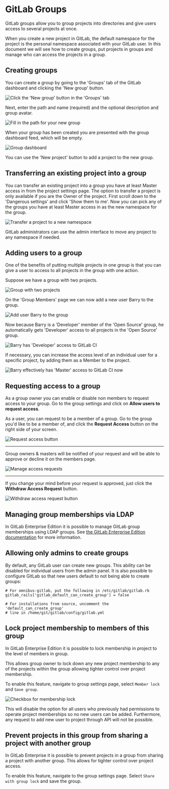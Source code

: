 # GitLab Groups

GitLab groups allow you to group projects into directories and give users access to several projects at once.

When you create a new project in GitLab, the default namespace for the project is the personal namespace associated with your GitLab user.
In this document we will see how to create groups, put projects in groups and manage who can access the projects in a group.

## Creating groups

You can create a group by going to the 'Groups' tab of the GitLab dashboard and clicking the 'New group' button.

![Click the 'New group' button in the 'Groups' tab](groups/new_group_button.png)

Next, enter the path and name (required) and the optional description and group avatar.

![Fill in the path for your new group](groups/new_group_form.png)

When your group has been created you are presented with the group dashboard feed, which will be empty.

![Group dashboard](groups/group_dashboard.png)

You can use the 'New project' button to add a project to the new group.

## Transferring an existing project into a group

You can transfer an existing project into a group you have at least Master access in from the project settings page. 
The option to transfer a project is only available if you are the Owner of the project.
First scroll down to the 'Dangerous settings' and click 'Show them to me'.
Now you can pick any of the groups you have at least Master access in as the new namespace for the group.

![Transfer a project to a new namespace](groups/transfer_project.png)

GitLab administrators can use the admin interface to move any project to any namespace if needed.

## Adding users to a group

One of the benefits of putting multiple projects in one group is that you can give a user to access to all projects in the group with one action.

Suppose we have a group with two projects.

![Group with two projects](groups/group_with_two_projects.png)

On the 'Group Members' page we can now add a new user Barry to the group.

![Add user Barry to the group](groups/add_member_to_group.png)

Now because Barry is a 'Developer' member of the 'Open Source' group, he automatically gets 'Developer' access to all projects in the 'Open Source' group.

![Barry has 'Developer' access to GitLab CI](groups/project_members_via_group.png)

If necessary, you can increase the access level of an individual user for a specific project, by adding them as a Member to the project.

![Barry effectively has 'Master' access to GitLab CI now](groups/override_access_level.png)

## Requesting access to a group

As a group owner you can enable or disable non members to request access to
your group. Go to the group settings and click on **Allow users to request access**.

As a user, you can request to be a member of a group. Go to the group you'd
like to be a member of, and click the **Request Access** button on the right
side of your screen.

![Request access button](groups/request_access_button.png)

---

Group owners & masters will be notified of your request and will be able to approve or
decline it on the members page.

![Manage access requests](groups/access_requests_management.png)

---

If you change your mind before your request is approved, just click the
**Withdraw Access Request** button.

![Withdraw access request button](groups/withdraw_access_request_button.png)

## Managing group memberships via LDAP

In GitLab Enterprise Edition it is possible to manage GitLab group memberships using LDAP groups.
See [the GitLab Enterprise Edition documentation](http://docs.gitlab.com/ee/integration/ldap.html) for more information.

## Allowing only admins to create groups

By default, any GitLab user can create new groups.
This ability can be disabled for individual users from the admin panel.
It is also possible to configure GitLab so that new users default to not being able to create groups:

```
# For omnibus-gitlab, put the following in /etc/gitlab/gitlab.rb
gitlab_rails['gitlab_default_can_create_group'] = false

# For installations from source, uncomment the 'default_can_create_group'
# line in /home/git/gitlab/config/gitlab.yml
```

## Lock project membership to members of this group

In GitLab Enterprise Edition it is possible to lock membership in project to the
level of members in group.

This allows group owner to lock down any new project membership to any of the
projects within the group allowing tighter control over project membership.

To enable this feature, navigate to group settings page, select `Member lock`
and `Save group`.

![Checkbox for membership lock](groups/membership_lock.png)

This will disable the option for all users who previously had permissions to
operate project memberships so no new users can be added. Furthermore, any
request to add new user to project through API will not be possible.

## Prevent projects in this group from sharing a project with another group

In GitLab Enterprise it is possible to prevent projects in a group from sharing
a project with another group. This allows for tighter control over project
access.

To enable this feature, navigate to the group settings page. Select `Share with
group lock` and save the group.
